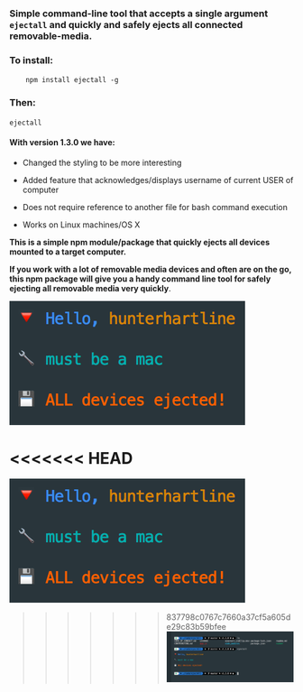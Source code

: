 ### Simple command-line tool that accepts a single argument `ejectall` and quickly and safely ejects all connected removable-media.

### To install:

```shell
    npm install ejectall -g
```

### Then:

```shell
ejectall
```

#### With version 1.3.0 we have:

- Changed the styling to be more interesting

- Added feature that acknowledges/displays username of current USER of computer

- Does not require reference to another file for bash command execution

- Works on Linux machines/OS X

**This is a simple npm module/package that quickly ejects all devices mounted to a target
computer.**

**If you work with a lot of removable media devices and often are on the go, this npm package will give you a handy command line tool for safely ejecting all removable media very quickly**.

![zoomed example photo](/zoom_ex.png)

<<<<<<< HEAD
=======
![zoomed example photo](/zoom_ex.png)

>>>>>>> 837798c0767c7660a37cf5a605de29c83b59bfee
![other example photo](/example.png)
